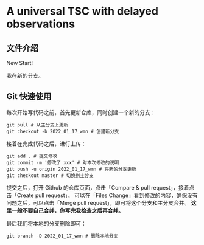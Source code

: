 <!--
 * @Author: WANG Maonan
 * @Date: 2023-02-25 18:39:16
 * @Description: 仓库说明
 * @LastEditTime: 2023-02-25 20:16:30
-->
# A universal TSC with delayed observations

## 文件介绍

New Start!

我在新的分支。

## Git 快速使用

每次开始写代码之前，首先更新仓库，同时创建一个新的分支：

```shell
git pull # 从主分支上更新
git checkout -b 2022_01_17_wmn # 创建新分支
```

接着在完成代码之后，进行上传：

```shell
git add . # 提交修改
git commit -m '修改了 xxx' # 对本次修改的说明
git push -u origin 2022_01_17_wmn # 将新的分支更新
git checkout master # 切换到主分支
```

提交之后，打开 Github 的仓库页面，点击「Compare & pull request」，接着点击「Create pull request」。
可以在「Files Change」看到修改的内容，确保没有问题之后，可以点击「Merge pull request」，即可将这个分支和主分支合并。
**这里一般不要自己合并，你写完我检查之后再合并。**

最后我们将本地的分支删除即可：

```shell
git branch -D 2022_01_17_wmn # 删除本地分支
```